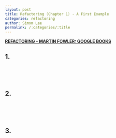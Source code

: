 ```yaml
---
layout: post
title: Refactoring (Chapter 1) - A First Example
categories: refactoring
author: Simon Lee
permalink: /:categories/:title
---
```


<strong>[REFACTORING - MARTIN FOWLER: GOOGLE BOOKS][google-book]</strong>

## 1.

<br>
<br>
<br>

## 2.

<br>
<br>
<br>

## 3.

<br>
<br>
<br>

[google-book]: https://play.google.com/store/books/details/Martin_Fowler_Refactoring?id=2H1_DwAAQBAJ
